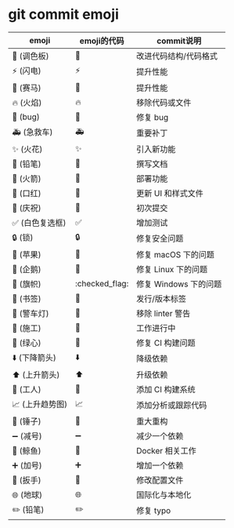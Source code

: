 # git commit emoji

| emoji           | emoji的代码                | commit说明            |
| --------------- | -------------------------- | --------------------- |
| 🎨 (调色板)     | :art:                      | 改进代码结构/代码格式 |
| ⚡️ (闪电)       | :zap:                      | 提升性能              |
| 🐎 (赛马)       | :racehorse:                | 提升性能              |
| 🔥 (火焰)       | :fire:                     | 移除代码或文件        |
| 🐛 (bug)        | :bug:                      | 修复 bug              |
| 🚑 (急救车)     | :ambulance:                | 重要补丁              |
| ✨ (火花)        | :sparkles:                 | 引入新功能            |
| 📝 (铅笔)       | :pencil:                   | 撰写文档              |
| 🚀 (火箭)       | :rocket:                   | 部署功能              |
| 💄 (口红)       | :lipstick:                 | 更新 UI 和样式文件    |
| 🎉 (庆祝)       | :tada:                     | 初次提交              |
| ✅ (白色复选框)  | :white_check_mark:         | 增加测试              |
| 🔒 (锁)         | :lock:                     | 修复安全问题          |
| 🍎 (苹果)       | :apple:                    | 修复 macOS 下的问题   |
| 🐧 (企鹅)       | :penguin:                  | 修复 Linux 下的问题   |
| 🏁 (旗帜)       | :checked_flag:             | 修复 Windows 下的问题 |
| 🔖 (书签)       | :bookmark:                 | 发行/版本标签         |
| 🚨 (警车灯)     | :rotating_light:           | 移除 linter 警告      |
| 🚧 (施工)       | :construction:             | 工作进行中            |
| 💚 (绿心)       | :green_heart:              | 修复 CI 构建问题      |
| ⬇️ (下降箭头)   | :arrow_down:               | 降级依赖              |
| ⬆️ (上升箭头)   | :arrow_up:                 | 升级依赖              |
| 👷 (工人)       | :construction_worker:      | 添加 CI 构建系统      |
| 📈 (上升趋势图) | :chart_with_upwards_trend: | 添加分析或跟踪代码    |
| 🔨 (锤子)       | :hammer:                   | 重大重构              |
| ➖ (减号)        | :heavy_minus_sign:         | 减少一个依赖          |
| 🐳 (鲸鱼)       | :whale:                    | Docker 相关工作       |
| ➕ (加号)        | :heavy_plus_sign:          | 增加一个依赖          |
| 🔧 (扳手)       | :wrench:                   | 修改配置文件          |
| 🌐 (地球)       | :globe_with_meridians:     | 国际化与本地化        |
| ✏️ (铅笔)       | :pencil2:                  | 修复 typo             |
